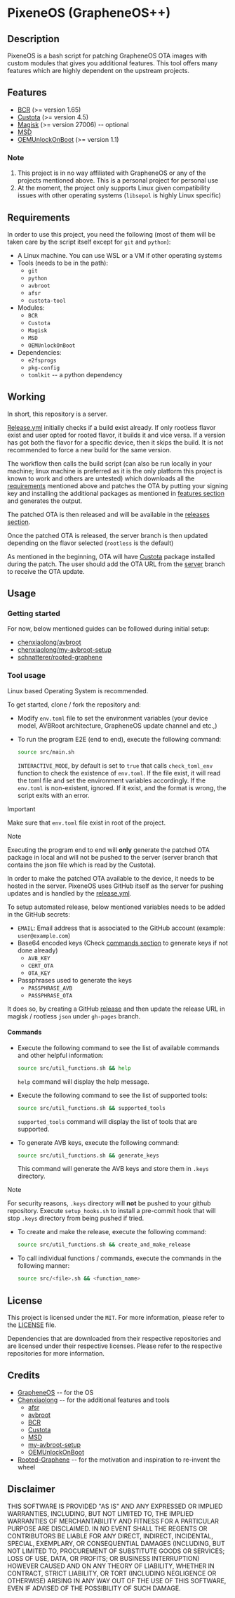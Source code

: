 # PixeneOS (GrapheneOS++)

## Description

PixeneOS is a bash script for patching GrapheneOS OTA images with custom modules that gives you additional features.
This tool offers many features which are highly dependent on the upstream projects.

## Features

- [BCR](https://github.com/chenxiaolong/BCR) (>= version 1.65)
- [Custota](https://github.com/chenxiaolong/Custota) (>= version 4.5)
- [Magisk](https://github.com/pixincreate/Magisk) (>= version 27006) -- optional
- [MSD](https://github.com/chenxiaolong/MSD)
- [OEMUnlockOnBoot](https://github.com/chenxiaolong/OEMUnlockOnBoot) (>= version 1.1)

### Note

1. This project is in no way affiliated with GrapheneOS or any of the projects mentioned above. This is a personal project for personal use
2. At the moment, the project only supports Linux given compatibility issues with other operating systems (`libsepol` is highly Linux specific)

## Requirements

In order to use this project, you need the following (most of them will be taken care by the script itself except for `git` and `python`):

- A Linux machine. You can use WSL or a VM if other operating systems
- Tools (needs to be in the path):
  - `git`
  - `python`
  - `avbroot`
  - `afsr`
  - `custota-tool`
- Modules:
  - `BCR`
  - `Custota`
  - `Magisk`
  - `MSD`
  - `OEMUnlockOnBoot`
- Dependencies:
  - `e2fsprogs`
  - `pkg-config`
  - `tomlkit` -- a python dependency

## Working

In short, this repository is a server.

[Release.yml](.github/workflows/release.yml) initially checks if a build exist already. If only rootless flavor exist and user opted for rooted flavor, it builds it and vice versa. If a version has got both the flavor for a specific device, then it skips the build. It is not recommended to force a new build for the same version.

The workflow then calls the build script (can also be run locally in your machine; linux machine is preferred as it is the only platform this project is known to work and others are untested) which downloads all the [requirements](#requirements) mentioned above and patches the OTA by putting your signing key and installing the additional packages as mentioned in [features section](#features) and generates the output.

The patched OTA is then released and will be available in the [releases section](https://github.com/pixincreate/PixeneOS/releases).

Once the patched OTA is released, the server branch is then updated depending on the flavor selected (`rootless` is the default)

As mentioned in the beginning, OTA will have [Custota](https://github.com/chenxiaolong/Custota) package installed during the patch. The user should add the OTA URL from the [server](https://github.com/pixincreate/PixeneOS/tree/gh-pages) branch to receive the OTA update.

## Usage

### Getting started

For now, below mentioned guides can be followed during initial setup:

- [chenxiaolong/avbroot](https://github.com/chenxiaolong/avbroot)
- [chenxiaolong/my-avbroot-setup](https://github.com/chenxiaolong/my-avbroot-setup)
- [schnatterer/rooted-graphene](https://github.com/schnatterer/rooted-graphene)

### Tool usage

Linux based Operating System is recommended.

To get started, clone / fork the repository and:

- Modify `env.toml` file to set the environment variables (your device model, AVBRoot architecture, GrapheneOS update channel and etc.,)
- To run the program E2E (end to end), execute the following command:

  ```bash
  source src/main.sh
  ```

  `INTERACTIVE_MODE`, by default is set to `true` that calls `check_toml_env` function to check the existence of `env.toml`. If the file exist, it will read the toml file and set the environment variables accordingly. If the `env.toml` is non-existent, ignored. If it exist, and the format is wrong, the script exits with an error.

>[!IMPORTANT]
> Make sure that `env.toml` file exist in root of the project.

>[!NOTE]
> Executing the program end to end will **only** generate the patched OTA package in local and will not be pushed to the server (server branch that contains the json file which is read by the Custota).

In order to make the patched OTA available to the device, it needs to be hosted in the server. PixeneOS uses GitHub itself as the server for pushing updates and is handled by the [release.yml](.github/workflows/release.yml).

To setup automated release, below mentioned variables needs to be added in the GitHub secrets:

- `EMAIL`: Email address that is associated to the GitHub account (example: `user@example.com`)
- Base64 encoded keys (Check [commands section](#commands) to generate keys if not done already)
  - `AVB_KEY`
  - `CERT_OTA`
  - `OTA_KEY`
- Passphrases used to generate the keys
  - `PASSPHRASE_AVB`
  - `PASSPHRASE_OTA`

It does so, by creating a GitHub [release](https://github.com/pixincreate/PixeneOS/releases) and then update the release URL in magisk / rootless `json` under `gh-pages` branch.

#### Commands

- Execute the following command to see the list of available commands and other helpful information:

  ```bash
  source src/util_functions.sh && help
  ```

  `help` command will display the help message.

- Execute the following command to see the list of supported tools:

  ```bash
  source src/util_functions.sh && supported_tools
  ```
  `supported_tools` command will display the list of tools that are supported.

- To generate AVB keys, execute the following command:

  ```bash
  source src/util_functions.sh && generate_keys
  ```

  This command will generate the AVB keys and store them in `.keys` directory.

>[!NOTE]
> For security reasons, `.keys` directory will **not** be pushed to your github repository.
> Execute `setup_hooks.sh` to install a pre-commit hook that will stop `.keys` directory from being pushed if tried.

- To create and make the release, execute the following command:

  ```bash
  source src/util_functions.sh && create_and_make_release
  ```

- To call individual functions / commands, execute the commands in the following manner:

  ```bash
  source src/<file>.sh && <function_name>
  ```

## License

This project is licensed under the `MIT`. For more information, please refer to the [LICENSE](LICENSE) file.

Dependencies that are downloaded from their respective repositories and are licensed under their respective licenses. Please refer to the respective repositories for more information.

## Credits

- [GrapheneOS](https://grapheneos.org) -- for the OS
- [Chenxiaolong](https://github.com/chenxiaolong) -- for the additional features and tools
  - [afsr](https://github.com/chenxiaolong/afsr)
  - [avbroot](https://github.com/chenxiaolong/avbroot)
  - [BCR](https://github.com/chenxiaolong/BCR)
  - [Custota](https://github.com/chenxiaolong/Custota)
  - [MSD](https://github.com/chenxiaolong/MSD)
  - [my-avbroot-setup](https://github.com/chenxiaolong/my-avbroot-setup)
  - [OEMUnlockOnBoot](https://github.com/chenxiaolong/OEMUnlockOnBoot)
- [Rooted-Graphene](https://github.com/schnatterer/rooted-graphene) -- for the motivation and inspiration to re-invent the wheel

## Disclaimer

THIS SOFTWARE IS PROVIDED "AS IS" AND ANY EXPRESSED OR IMPLIED WARRANTIES, INCLUDING, BUT NOT LIMITED TO, THE IMPLIED WARRANTIES OF MERCHANTABILITY AND FITNESS FOR A PARTICULAR PURPOSE ARE DISCLAIMED. IN NO EVENT SHALL THE REGENTS OR CONTRIBUTORS BE LIABLE FOR ANY DIRECT, INDIRECT, INCIDENTAL, SPECIAL, EXEMPLARY, OR CONSEQUENTIAL DAMAGES (INCLUDING, BUT NOT LIMITED TO, PROCUREMENT OF SUBSTITUTE GOODS OR SERVICES; LOSS OF USE, DATA, OR PROFITS; OR BUSINESS INTERRUPTION) HOWEVER CAUSED AND ON ANY THEORY OF LIABILITY, WHETHER IN CONTRACT, STRICT LIABILITY, OR TORT (INCLUDING NEGLIGENCE OR OTHERWISE) ARISING IN ANY WAY OUT OF THE USE OF THIS SOFTWARE, EVEN IF ADVISED OF THE POSSIBILITY OF SUCH DAMAGE.
